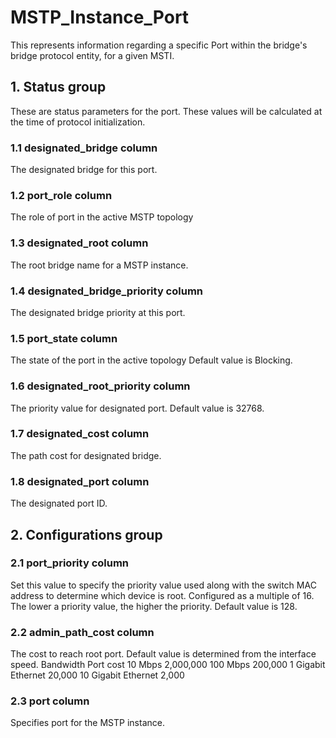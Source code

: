 # MSTP_Instance_Port

This represents information regarding a specific Port within the bridge's bridge
protocol entity, for a given MSTI.

## 1. Status group

These are status parameters for the port. These values will be calculated at the
time of protocol initialization.

### 1.1 designated_bridge column

The designated bridge for this port.

### 1.2 port_role column

The role of port in the active MSTP topology

### 1.3 designated_root column

The root bridge name for a MSTP instance.

### 1.4 designated_bridge_priority column

The designated bridge priority at this port.

### 1.5 port_state column

The state of the port in the active topology Default value is Blocking.

### 1.6 designated_root_priority column

The priority value for designated port. Default value is 32768.

### 1.7 designated_cost column

The path cost for designated bridge.

### 1.8 designated_port column

The designated port ID.

## 2. Configurations group

### 2.1 port_priority column

Set this value to specify the priority value used along with the switch MAC
address to determine which device is root. Configured as a multiple of 16. The
lower a priority value, the higher the priority. Default value is 128.

### 2.2 admin_path_cost column

The cost to reach root port. Default value is determined from the interface
speed. Bandwidth           Port cost 10 Mbps             2,000,000 100 Mbps
200,000 1 Gigabit Ethernet  20,000 10 Gigabit Ethernet 2,000

### 2.3 port column

Specifies port for the MSTP instance.

